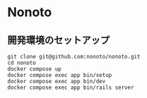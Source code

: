 # Nonoto

## 開発環境のセットアップ

```
git clone git@github.com:nonoto/nonoto.git
cd nonoto
docker compose up
docker compose exec app bin/setup
docker compose exec app bin/dev
docker compose exec app bin/rails server
```
